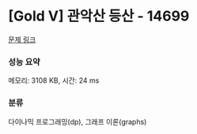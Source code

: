 # [Gold V] 관악산 등산 - 14699 

[문제 링크](https://www.acmicpc.net/problem/14699) 

### 성능 요약

메모리: 3108 KB, 시간: 24 ms

### 분류

다이나믹 프로그래밍(dp), 그래프 이론(graphs)

